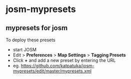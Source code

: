 # josm-mypresets
## mypresets for josm
To deploy these presets
* start JOSM
* Edit > __Preferences__ > __Map Settings__ > __Tagging Presets__
* Click __+__ and add a new preset by entering the URL 
* eg. https://github.com/katpatuka/josm-mypresets/edit/master/mypresets.xml
